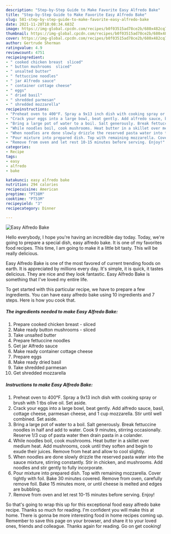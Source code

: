 ```yaml
---
description: "Step-by-Step Guide to Make Favorite Easy Alfredo Bake"
title: "Step-by-Step Guide to Make Favorite Easy Alfredo Bake"
slug: 581-step-by-step-guide-to-make-favorite-easy-alfredo-bake
date: 2021-11-28T18:08:34.683Z
image: https://img-global.cpcdn.com/recipes/b0f03515ad78ce2b/680x482cq70/easy-alfredo-bake-recipe-main-photo.jpg
thumbnail: https://img-global.cpcdn.com/recipes/b0f03515ad78ce2b/680x482cq70/easy-alfredo-bake-recipe-main-photo.jpg
cover: https://img-global.cpcdn.com/recipes/b0f03515ad78ce2b/680x482cq70/easy-alfredo-bake-recipe-main-photo.jpg
author: Gertrude Sherman
ratingvalue: 4.9
reviewcount: 4751
recipeingredient:
- " cooked chicken breast  sliced"
- " button mushrooms  sliced"
- " unsalted butter"
- " fettuccine noodles"
- " jar Alfredo sauce"
- " container cottage cheese"
- " eggs"
- " dried basil"
- " shredded parmesan"
- " shredded mozzarella"
recipeinstructions:
- "Preheat oven to 400°F. Spray a 9x13 inch dish with cooking spray or brush with 1 tbs olive oil. Set aside."
- "Crack your eggs into a large bowl, beat gently. Add alfredo sauce, basil, cottage cheese, parmesan cheese, and 1 cup mozzarella. Stir until well combined. Set aside."
- "Bring a large pot of water to a boil. Salt generously. Break fettuccine noodles in half and add to water. Cook 9 minutes, stirring occasionally. Reserve 1/3 cup of pasta water then drain pasta in a colander."
- "While noodles boil, cook mushrooms. Heat butter in a skillet over medium heat. Add mushrooms, cook until they soften and begin to exude their juices. Remove from heat and allow to cool slightly."
- "When noodles are done slowly drizzle the reserved pasta water into the sauce mixture, stirring constantly. Stir in chicken, and mushrooms. Add noodles and stir gently to fully incorporate."
- "Pour mixture into prepared dish. Top with remaining mozzarella. Cover tightly with foil. Bake 30 minutes covered. Remove from oven, carefully remove foil. Bake 15 minutes more, or until cheese is melted and edges are bubbling."
- "Remove from oven and let rest 10-15 minutes before serving. Enjoy!"
categories:
- Recipe
tags:
- easy
- alfredo
- bake

katakunci: easy alfredo bake 
nutrition: 294 calories
recipecuisine: American
preptime: "PT38M"
cooktime: "PT53M"
recipeyield: "3"
recipecategory: Dinner

---
```



![Easy Alfredo Bake](https://img-global.cpcdn.com/recipes/b0f03515ad78ce2b/680x482cq70/easy-alfredo-bake-recipe-main-photo.jpg)

Hello everybody, I hope you're having an incredible day today. Today, we're going to prepare a special dish, easy alfredo bake. It is one of my favorites food recipes. This time, I am going to make it a little bit tasty. This will be really delicious.



Easy Alfredo Bake is one of the most favored of current trending foods on earth. It is appreciated by millions every day. It's simple, it is quick, it tastes delicious. They are nice and they look fantastic. Easy Alfredo Bake is something that I've loved my entire life.


To get started with this particular recipe, we have to prepare a few ingredients. You can have easy alfredo bake using 10 ingredients and 7 steps. Here is how you cook that.

<!--inarticleads1-->

##### The ingredients needed to make Easy Alfredo Bake:

1. Prepare  cooked chicken breast - sliced
1. Make ready  button mushrooms - sliced
1. Take  unsalted butter
1. Prepare  fettuccine noodles
1. Get  jar Alfredo sauce
1. Make ready  container cottage cheese
1. Prepare  eggs
1. Make ready  dried basil
1. Take  shredded parmesan
1. Get  shredded mozzarella




<!--inarticleads2-->

##### Instructions to make Easy Alfredo Bake:

1. Preheat oven to 400°F. Spray a 9x13 inch dish with cooking spray or brush with 1 tbs olive oil. Set aside.
1. Crack your eggs into a large bowl, beat gently. Add alfredo sauce, basil, cottage cheese, parmesan cheese, and 1 cup mozzarella. Stir until well combined. Set aside.
1. Bring a large pot of water to a boil. Salt generously. Break fettuccine noodles in half and add to water. Cook 9 minutes, stirring occasionally. Reserve 1/3 cup of pasta water then drain pasta in a colander.
1. While noodles boil, cook mushrooms. Heat butter in a skillet over medium heat. Add mushrooms, cook until they soften and begin to exude their juices. Remove from heat and allow to cool slightly.
1. When noodles are done slowly drizzle the reserved pasta water into the sauce mixture, stirring constantly. Stir in chicken, and mushrooms. Add noodles and stir gently to fully incorporate.
1. Pour mixture into prepared dish. Top with remaining mozzarella. Cover tightly with foil. Bake 30 minutes covered. Remove from oven, carefully remove foil. Bake 15 minutes more, or until cheese is melted and edges are bubbling.
1. Remove from oven and let rest 10-15 minutes before serving. Enjoy!




So that's going to wrap this up for this exceptional food easy alfredo bake recipe. Thanks so much for reading. I'm confident you will make this at home. There is gonna be more interesting food in home recipes coming up. Remember to save this page on your browser, and share it to your loved ones, friends and colleague. Thanks again for reading. Go on get cooking!
